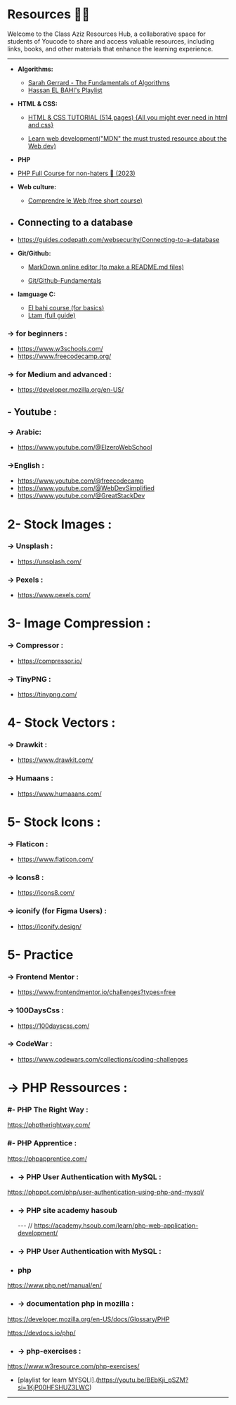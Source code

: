 
# Resources 🔗🔗

  

Welcome to the Class Aziz Resources Hub, a collaborative space for students of Youcode to share and access valuable resources, including links, books, and other materials that enhance the learning experience.

  

---

  

- **Algorithms:**


  - [Sarah Gerrard - The Fundamentals of Algorithms](https://blog.sarahgerrard.me/the-fundamentals-of-algorithms)
  - [Hassan EL BAHI's Playlist](https://www.youtube.com/playlist?list=PLZpzLuUp9qXyWylaS9C8Z4uIKWZxQc3Cq)

  

- **HTML & CSS:**

	- [HTML & CSS TUTORIAL (514 pages) {All you might ever need in html and css}](https://www.google.com/url?sa=i&url=https%3A%2F%2Fwtf.tw%2Fref%2Fduckett.pdf&psig=AOvVaw0ml-6pXKdmFT9YWS-NSvY_&ust=1698229382522000&source=images&cd=vfe&opi=89978449&ved=0CBQQ3YkBahcKEwjo4pnMu46CAxUAAAAAHQAAAAAQBA)
 

	-  [ Learn web development("MDN" the must trusted resource about the Web dev)](https://www.google.com/url?sa=i&url=https%3A%2F%2Fwtf.tw%2Fref%2Fduckett.pdf&psig=AOvVaw0ml-6pXKdmFT9YWS-NSvY_&ust=1698229382522000&source=images&cd=vfe&opi=89978449&ved=0CBQQ3YkBahcKEwjo4pnMu46CAxUAAAAAHQAAAAAQBA)
 - **PHP**
 - [PHP Full Course for non-haters 🐘 (2023)](https://youtu.be/zZ6vybT1HQs?si=29t9W-dmMQv5mnXG)
-  **Web culture:**

	- [Comprendre le Web (free short course)](https://openclassrooms.com/fr/courses/1946386-comprendre-le-web)
   
 - ## Connecting to a database ##
 - https://guides.codepath.com/websecurity/Connecting-to-a-database

-  **Git/Github:**
	- [MarkDown online editor (to make a README.md files)](https://stackedit.io/)

	- [Git/Github-Fundamentals](https://github.com/abdeljabaraitayoub/Github-Git-Fondamentals)



-  **lamguage C:**
	- [El bahi course (for basics)](https://www.youtube.com/watch?v=I4U0sQDw5Nw&list=PLZpzLuUp9qXxKSkKT43ppqzb8c2ahO4VS)
	- [Ltam (full guide)](https://www.ltam.lu/cours-c/prg-c_c.htm)




### -> for beginners :

- https://www.w3schools.com/
- https://www.freecodecamp.org/

### -> for Medium and advanced :

- https://developer.mozilla.org/en-US/

  

## - Youtube :

### -> Arabic:

- https://www.youtube.com/@ElzeroWebSchool
### ->English :
- https://www.youtube.com/@freecodecamp
- https://www.youtube.com/@WebDevSimplified
- https://www.youtube.com/@GreatStackDev

  

# 2- Stock Images :

  

### -> Unsplash :

- https://unsplash.com/

### -> Pexels :

- https://www.pexels.com/

  

# 3- Image Compression :

  

### -> Compressor :

- https://compressor.io/

### -> TinyPNG :

- https://tinypng.com/

  

# 4- Stock Vectors :

  

### -> Drawkit :

- https://www.drawkit.com/

### -> Humaans :

- https://www.humaaans.com/

  

# 5- Stock Icons :

  

### -> Flaticon :

- https://www.flaticon.com/

  

### -> Icons8 :

- https://icons8.com/

### -> iconify (for Figma Users) :
-  https://iconify.design/

# 5- Practice

  

### -> Frontend Mentor :

- https://www.frontendmentor.io/challenges?types=free

### -> 100DaysCss :

- https://100dayscss.com/

### -> CodeWar :

- https://www.codewars.com/collections/coding-challenges

# -> PHP Ressources :
### #- PHP The Right Way :
https://phptherightway.com/
### #- PHP Apprentice :
https://phpapprentice.com/
- ### -> PHP User Authentication with MySQL :
https://phppot.com/php/user-authentication-using-php-and-mysql/

- ### -> PHP site academy hasoub 
  --- // https://academy.hsoub.com/learn/php-web-application-development/

- ### -> PHP User Authentication with MySQL :
- ### php 
 https://www.php.net/manual/en/

- ### -> documentation php in mozilla :
https://developer.mozilla.org/en-US/docs/Glossary/PHP


https://devdocs.io/php/

- ### -> php-exercises :
https://www.w3resource.com/php-exercises/

- [playlist for learn MYSQLI].(https://youtu.be/BEbKji_pSZM?si=1KjP00HFSHUZ3LWC) 

---

  

